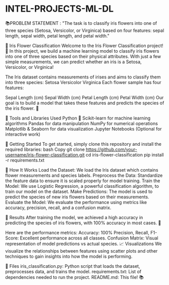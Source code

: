# INTEL-PROJECTS-ML-DL
📚PROBLEM STATEMENT :
"The task is to classify iris flowers into one of three species (Setosa, Versicolor, or Virginica) based on four features: sepal length, sepal width, petal length, and petal width."


🌸 Iris Flower Classification
Welcome to the Iris Flower Classification project! 
    🌿 In this project, we build a machine learning model to classify iris flowers into one of three species based on their physical attributes. With just a few simple measurements, we can predict whether an iris is a Setosa, Versicolor, or Virginica!
 
The Iris dataset contains measurements of irises and aims to classify them into three species:
Setosa
Versicolor
Virginica
Each flower sample has four features:

Sepal Length (cm)
Sepal Width (cm)
Petal Length (cm)
Petal Width (cm)
Our goal is to build a model that takes these features and predicts the species of the iris flower. 🎯

🔧 Tools and Libraries Used
Python 🐍
Scikit-learn for machine learning algorithms
Pandas for data manipulation
NumPy for numerical operations
Matplotlib & Seaborn for data visualization
Jupyter Notebooks (Optional for interactive work)

🚀 Getting Started
To get started, simply clone this repository and install the required libraries:
bash
Copy
git clone https://github.com/your-username/iris-flower-classification.git
cd iris-flower-classification
pip install -r requirements.txt

🧠 How It Works
Load the Dataset: We load the Iris dataset which contains flower measurements and species labels.
Preprocess the Data: Standardize the feature data to ensure it is scaled properly for model training.
Train the Model: We use Logistic Regression, a powerful classification algorithm, to train our model on the dataset.
Make Predictions: The model is used to predict the species of new iris flowers based on their measurements.
Evaluate the Model: We evaluate the performance using metrics like accuracy, precision, recall, and a confusion matrix.

🎯 Results
After training the model, we achieved a high accuracy in predicting the species of iris flowers, with 100% accuracy in most cases. 🎉

Here are the performance metrics:
Accuracy: 100%
Precision, Recall, F1-Score: Excellent performance across all classes.
Confusion Matrix: Visual representation of model predictions vs actual species.
📈 Visualizations
We visualize the relationships between features using scatter plots and other techniques to gain insights into how the model is performing.

📂 Files
iris_classification.py: Python script that loads the dataset, preprocesses data, and trains the model.
requirements.txt: List of dependencies needed to run the project.
README.md: This file! 📚
